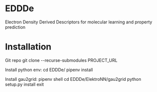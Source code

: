 # EDDDe
Electron Density Derived Descriptors for molecular learning and property prediction

# Installation

Git repo
    git clone --recurse-submodules PROJECT_URL

Install python env:
    cd EDDDe/
    pipenv install

Install gau2grid:
    pipenv shell
    cd EDDDe/ElektroNN/gau2grid
    python setup.py install
    exit